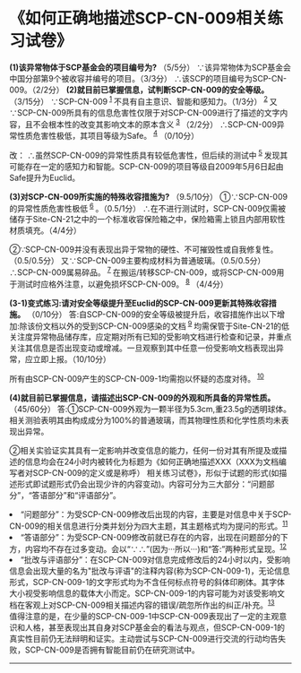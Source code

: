 # 《如何正确地描述SCP-CN-009相关练习试卷》



**(1)该异常物体于SCP基金会的项目编号为?** （5/5分）
∵该异常物体为SCP基金会中国分部第9个被收容并编号的项目。（3/3分）
∴该SCP的项目编号为SCP-CN-009。（2/2分）
**(2)就目前已掌握信息，试判断SCP-CN-009的安全等级。** （3/15分）
∵SCP-CN-009<sup class='footnoteref'>
 <a shape='rect' class='footnoteref' id='footnoteref-1' href='javascript:;' onclick='WIKIDOT.page.utils.scrollToReference(&apos;footnote-1&apos;)'>1</a>
</sup>不具有自主意识、智能和感知力。（1/3分）<sup class='footnoteref'>
 <a shape='rect' class='footnoteref' id='footnoteref-2' href='javascript:;' onclick='WIKIDOT.page.utils.scrollToReference(&apos;footnote-2&apos;)'>2</a>
</sup>
又∵SCP-CN-009所具有的信息危害性仅限于对SCP-CN-009进行了描述的文字内容，且不会根本性的改变其影响文本的原本含义<sup class='footnoteref'>
 <a shape='rect' class='footnoteref' id='footnoteref-3' href='javascript:;' onclick='WIKIDOT.page.utils.scrollToReference(&apos;footnote-3&apos;)'>3</a>
</sup>（2/2分）
∴SCP-CN-009异常性质危害性极低，其项目等级为Safe。<sup class='footnoteref'>
 <a shape='rect' class='footnoteref' id='footnoteref-4' href='javascript:;' onclick='WIKIDOT.page.utils.scrollToReference(&apos;footnote-4&apos;)'>4</a>
</sup>（0/10分）

改：
∴虽然SCP-CN-009的异常性质具有较低危害性，但后续的测试中<sup class='footnoteref'>
 <a shape='rect' class='footnoteref' id='footnoteref-5' href='javascript:;' onclick='WIKIDOT.page.utils.scrollToReference(&apos;footnote-5&apos;)'>5</a>
</sup>发现其可能存在一定的感知力和智能。SCP-CN-009的项目等级自2009年5月6日起由Safe提升为Euclid。

**(3)对SCP-CN-009所实施的特殊收容措施为?** （9.5/10分）
①∵SCP-CN-009的异常性质危害性极低<sup class='footnoteref'>
 <a shape='rect' class='footnoteref' id='footnoteref-6' href='javascript:;' onclick='WIKIDOT.page.utils.scrollToReference(&apos;footnote-6&apos;)'>6</a>
</sup>。（0.5/1分）
∴在不进行测试时，SCP-CN-009仅需被储存于Site-CN-21之中的一个标准收容保险箱之中，保险箱需上锁且内部用软性材质填充。（4/4分）

②∵SCP-CN-009并没有表现出异于常物的硬性、不可摧毁性或自我修复性。（0.5/0.5分）
又∵SCP-CN-009主要构成材料为普通玻璃。（0.5/0.5分）
∴SCP-CN-009属易碎品。<sup class='footnoteref'>
 <a shape='rect' class='footnoteref' id='footnoteref-7' href='javascript:;' onclick='WIKIDOT.page.utils.scrollToReference(&apos;footnote-7&apos;)'>7</a>
</sup>在搬运/转移SCP-CN-009，或将SCP-CN-009用于测试时应格外注意，以避免损坏SCP-CN-009。<sup class='footnoteref'>
 <a shape='rect' class='footnoteref' id='footnoteref-8' href='javascript:;' onclick='WIKIDOT.page.utils.scrollToReference(&apos;footnote-8&apos;)'>8</a>
</sup>（4/4分）

**(3-1)变式练习:请对安全等级提升至Euclid的SCP-CN-009更新其特殊收容措施。** （0/10分）
答:自SCP-CN-009的安全等级被提升后，收容措施作出以下增加:除该份文档以外的受到SCP-CN-009感染的文档<sup class='footnoteref'>
 <a shape='rect' class='footnoteref' id='footnoteref-9' href='javascript:;' onclick='WIKIDOT.page.utils.scrollToReference(&apos;footnote-9&apos;)'>9</a>
</sup>均需保管于Site-CN-21的低关注度异常物品储存库，应定期对所有已知的受影响文档进行检查和记录，并重点关注其信息是否出现变动或增减。一旦观察到其中任意一份受影响文档表现出异常，应立即上报。（10/10分）

所有由SCP-CN-009产生的SCP-CN-009-1均需抱以怀疑的态度对待。<sup class='footnoteref'>
 <a shape='rect' class='footnoteref' id='footnoteref-10' href='javascript:;' onclick='WIKIDOT.page.utils.scrollToReference(&apos;footnote-10&apos;)'>10</a>
</sup>

**(4)就目前已掌握信息，请描述出SCP-CN-009的外观和所具备的异常性质。** （45/60分）
答:①SCP-CN-009外观为一颗半径为5.3cm,重23.5g的透明球体。相关测验表明其由构成成分为100%的普通玻璃，而其物理性质和化学性质均未表现出异常。

②相关实验证实其具有一定影响并改变信息的能力，任何一份对其有所提及或描述的信息均会在24小时内被转化为标题为《如何正确地描述XXX（XXX为文档编写者对SCP-CN-009的定义或是称呼） 相关练习试卷》，形似于试题的形式(如描述形式即试题形式仍会出现少许的内容变动)。内容可分为三大部分：“问题部分”，“答语部分”和“评语部分”。

<li>&#8220;&#38382;&#39064;&#37096;&#20998;&#8221;&#65306;&#20026;&#21463;SCP-CN-009&#20462;&#25913;&#21518;&#20986;&#29616;&#30340;&#20869;&#23481;&#65292;&#20027;&#35201;&#26159;&#23545;&#20449;&#24687;&#20013;&#20851;&#20110;SCP-CN-009&#30340;&#30456;&#20851;&#20449;&#24687;&#36827;&#34892;&#20998;&#31867;&#24182;&#21010;&#20998;&#20026;&#22235;&#22823;&#20027;&#39064;&#65292;&#20854;&#20027;&#39064;&#26684;&#24335;&#22343;&#20026;&#25552;&#38382;&#30340;&#24418;&#24335;&#12290;<sup class='footnoteref'><a shape='rect' class='footnoteref' id='footnoteref-11' href='javascript:;' onclick='WIKIDOT.page.utils.scrollToReference(&apos;footnote-11&apos;)'>11</a></sup></li>
<li>&#8220;&#31572;&#35821;&#37096;&#20998;&#8221;&#65306;&#20026;&#21463;SCP-CN-009&#20462;&#25913;&#21069;&#23601;&#24050;&#23384;&#22312;&#30340;&#20869;&#23481;&#65292;&#20986;&#29616;&#22312;&#38382;&#39064;&#37096;&#20998;&#30340;&#19979;&#26041;&#65292;&#20869;&#23481;&#22343;&#19981;&#23384;&#22312;&#36807;&#22810;&#21464;&#21160;&#12290;&#20250;&#20197;&#8220;&#8757;&#8756;&#8221;(&#22240;&#20026;&#183;&#183;&#183;&#25152;&#20197;&#183;&#183;&#183;)&#21644;&#8220;&#31572;:&#8221;&#20004;&#31181;&#24418;&#24335;&#21576;&#29616;&#12290;<sup class='footnoteref'><a shape='rect' class='footnoteref' id='footnoteref-12' href='javascript:;' onclick='WIKIDOT.page.utils.scrollToReference(&apos;footnote-12&apos;)'>12</a></sup></li>
<li>&#8220;&#25209;&#25913;&#19982;&#35780;&#35821;&#37096;&#20998;&#8221;&#65306;&#22312;SCP-CN-009&#23545;&#20449;&#24687;&#23436;&#25104;&#20462;&#25913;&#21518;&#30340;24&#23567;&#26102;&#20197;&#20869;&#65292;&#21463;&#24433;&#21709;&#20449;&#24687;&#20250;&#20986;&#29616;&#22823;&#37327;&#30340;&#21517;&#20026;&quot;&#25209;&#25913;&#19982;&#35780;&#35821;&quot;&#30340;&#27880;&#37322;&#20869;&#23481;(&#31216;&#20026;SCP-CN-009-1)&#65292;&#26080;&#35770;&#20449;&#24687;&#24418;&#24335;&#65292;SCP-CN-009-1&#30340;&#25991;&#23383;&#24418;&#24335;&#22343;&#20026;&#19981;&#21547;&#20219;&#20309;&#26631;&#28857;&#31526;&#21495;&#30340;&#26012;&#20307;&#21360;&#21047;&#20307;&#12290;&#20854;&#23383;&#20307;&#22823;&#23567;&#35270;&#21463;&#24433;&#21709;&#20449;&#24687;&#30340;&#36733;&#20307;&#22823;&#23567;&#32780;&#23450;&#12290;SCP-CN-009-1&#30340;&#20869;&#23481;&#21487;&#33021;&#20026;&#23545;&#35813;&#21463;&#24433;&#21709;&#25991;&#26723;&#22312;&#23458;&#35266;&#19978;&#23545;SCP-CN-009&#30456;&#20851;&#25551;&#36848;&#20869;&#23481;&#30340;&#38169;&#35823;/&#30095;&#24573;&#25152;&#20316;&#20986;&#30340;&#32416;&#27491;/&#34917;&#20805;&#12290;<sup class='footnoteref'><a shape='rect' class='footnoteref' id='footnoteref-13' href='javascript:;' onclick='WIKIDOT.page.utils.scrollToReference(&apos;footnote-13&apos;)'>13</a></sup></li>
值得注意的是，在少量的SCP-CN-009-1中SCP-CN-009表现出了一定的主观意识和人格，甚至表现出其自身对SCP基金会的看法与观点，但SCP-CN-009-1的真实性目前仍无法辩明和证实。主动尝试与SCP-CN-009进行交流的行动均告失败，SCP-CN-009是否拥有智能目前仍在研究测试中。



---




